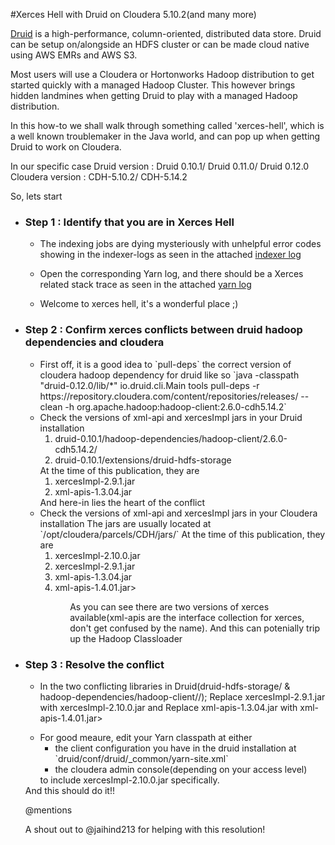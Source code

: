 #Xerces Hell with Druid on Cloudera 5.10.2(and many more)

<p>
<a href="http://druid.io/">Druid</a> is a high-performance, column-oriented, distributed data store.
Druid can be setup on/alongside an HDFS cluster or can be made cloud native using AWS EMRs and AWS S3.

Most users will use a Cloudera or Hortonworks Hadoop distribution to get started quickly with a managed Hadoop Cluster.
This however brings hidden landmines when getting Druid to play with a managed Hadoop distribution.

In this how-to we shall walk through something called 'xerces-hell', which is a well known troublemaker
in the Java world, and can pop up when getting Druid to work on Cloudera.

In our specific case
Druid version : Druid 0.10.1/ Druid 0.11.0/ Druid 0.12.0
Cloudera version : CDH-5.10.2/ CDH-5.14.2

So, lets start
</p>

<ul>
  <li>
      <h3>Step 1 : Identify that you are in Xerces Hell</h3>
          <ul>
              <li>
                <p>The indexing jobs are dying mysteriously with unhelpful error codes showing in the indexer-logs as seen in
                the attached  <a href="screenshots/indexerLog.png">indexer log</a> </p>
              </li>
              <li>
                <p>Open the corresponding Yarn log, and there should be a Xerces related stack trace as seen in
                the attached <a href="screenshots/signatureConflict.png">yarn log</a> </p>
              </li>
              <li>
                Welcome to xerces hell, it's a wonderful place ;)
              </li>
          </ul>
  </li>
  <li>
      <h3>Step 2 : Confirm xerces conflicts between druid hadoop dependencies and cloudera</h3>
          <ul>
              <li>
                First off, it is a good idea to `pull-deps` the correct version of cloudera hadoop dependency for druid like so
                            `java -classpath "druid-0.12.0/lib/*" io.druid.cli.Main tools pull-deps -r https://repository.cloudera.com/content/repositories/releases/ --clean -h org.apache.hadoop:hadoop-client:2.6.0-cdh5.14.2`
              </li>
              <li>
                Check the versions of xml-api and xercesImpl jars in your Druid installation
                 <ol>
                    <li>druid-0.10.1/hadoop-dependencies/hadoop-client/2.6.0-cdh5.14.2/</li>
                    <li>druid-0.10.1/extensions/druid-hdfs-storage</li>
                 </ol>
                 At the time of this publication, they are 
                  <ol>
                    <li>xercesImpl-2.9.1.jar</li>
                    <li>xml-apis-1.3.04.jar</li>
                  </ol>
                 And here-in lies the heart of the conflict 
              </li>
              <li>
                Check the versions of xml-api and xercesImpl jars in your Cloudera installation
                The jars are usually located at `/opt/cloudera/parcels/CDH/jars/`
                At the time of this publication, they are
                <ol>
                  <li>xercesImpl-2.10.0.jar</li>
                  <li>xercesImpl-2.9.1.jar</li>
                  <li>xml-apis-1.3.04.jar</li>
                  <li>xml-apis-1.4.01.jar></li>
                <ol>
                As you can see there are two versions of xerces available(xml-apis are the interface collection for xerces, don't get confused by the name).
                And this can potenially trip up the Hadoop Classloader
              </li>
          </ul>
  </li>
  <li>
    <h3>Step 3 : Resolve the conflict</h3>
    <ul>
      <li>
          <p>
          In the two conflicting libraries in Druid(druid-hdfs-storage/ & hadoop-dependencies/hadoop-client/<version>/);
          Replace xercesImpl-2.9.1.jar with xercesImpl-2.10.0.jar
          and
          Replace xml-apis-1.3.04.jar with xml-apis-1.4.01.jar>
          </p>
      </li>
      <li>
          For good meaure, edit your Yarn classpath at either 
          <ul>
            <li>the client configuration you have in the druid installation at `druid/conf/druid/_common/yarn-site.xml`</li>
            <li>the cloudera admin console(depending on your access level)</li>
          </ul> 
          to include xercesImpl-2.10.0.jar specifically.  
      </li>
   </ul>
   And this should do it!!
   
   @mentions 
   
   A shout out to @jaihind213 for helping with this resolution!
  </li>
</ul>

